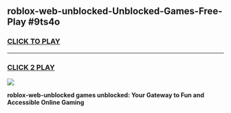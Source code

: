 
## roblox-web-unblocked-Unblocked-Games-Free-Play #9ts4o
<h3>
<a href="https://us.freeplayer.one?title=roblox-web-unblocked&ref=9M">CLICK TO PLAY</a></h3>
<hr>

<h3>
<a href="https://us.freeplayer.one?title=roblox-web-unblocked&ref=9M">CLICK 2 PLAY</a>
  
</h3>

<a href="https://us.freeplayer.one?title=roblox-web-unblocked&ref=9M"><img src="https://clearcache.store/games.png"></a>


**roblox-web-unblocked games unblocked: Your Gateway to Fun and Accessible Online Gaming**
